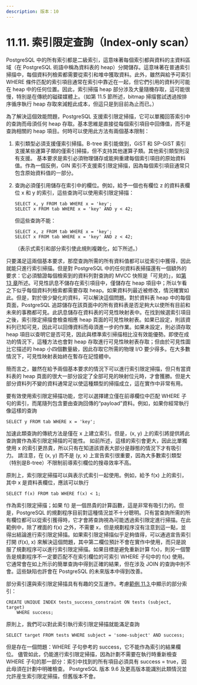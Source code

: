 ```yaml
---
description: 版本：10
---
```


# 11.11. 索引限定查詢（Index-only scan）

PostgreSQL 中的所有索引都是二級索引，這意味著每個索引都與資料的主資料區域（在 PostgreSQL 術語中稱為資料表的 heap）分開儲存。這意味著在普通索引掃描中，每個資料列檢索都需要從索引和堆中獲取資料。此外，雖然與給予可索引 WHERE 條件匹配的索引項目通常在索引中靠近在一起，但它們引用的資料列可能在 heap 中的任何位置。因此，索引掃描 heap 部分涉及大量隨機存取，這可能很慢，特別是在傳統的磁碟媒體上。（如第 11.5 節所述，bitmap 掃描嘗試透過按排序循序執行 heap 存取來減輕此成本，但這只是到目前為止而已。）

為了解決這個效能問題，PostgreSQL 支援索引限定掃描，它可以單獨回答索引中的查詢而毋須任何 heap 存取。基本思維是直接從每個索引項目中回傳值，而不是查詢相關的 heap 項目。何時可以使用此方法有兩個基本限制：

1. 索引類型必須支援僅索引掃描。B-tree 索引能做到，GiST 和 SP-GiST 索引支援某些運算子類的僅索引掃描，但不支持其他運算子類。其他索引類型則沒有支援。 基本要求是索引必須物理儲存或能夠重建每個索引項目的原始資料值。作為一個反例，GIN 索引不支援索引限定掃描，因為每個索引項目通常只包含原始資料值的一部分。
2. 查詢必須僅引用儲存在索引中的欄位。例如，給予一個也有欄位 z 的資料表欄位 x 和 y 的索引，這些查詢可以使用索引限定掃描：

   ```text
   SELECT x, y FROM tab WHERE x = 'key';
   SELECT x FROM tab WHERE x = 'key' AND y < 42;
   ```

   但這些查詢不能：

   ```text
   SELECT x, z FROM tab WHERE x = 'key';
   SELECT x FROM tab WHERE x = 'key' AND z < 42;
   ```

   （表示式索引和部分索引使此規則複雜化，如下所述。）

只要滿足這兩個基本要求，那麼查詢所需的所有資料值都可以從索引中獲得，因此就能只進行索引掃描。但是對 PostgreSQL 中的任何資料表掃描還有一個額外的要求：它必須驗證每個檢索到的資料列對查詢的 MVCC 快照是「可見的」，如[第 13 章](../concurrency-control/)所述。可見性訊息不儲存在索引項目中，僅儲存在 heap 項目中；所以乍看之下似乎每個資料列檢索都需要存取 heap。如果資料列最近被修改，情況確實如此。但是，對於很少變化的資料，可以解決這個問題。對於資料表 heap 中的每個頁面，PostgreSQL 追踪儲存在該頁面中的所有資料表是否足夠大以使所有目前和未來的事務都可見。此訊息儲存在資料表的可見性映射表中。在找到候選索引項目之後，索引限定掃描會檢查相應 heap 頁面的可見性映射表。如果已設定，則該資料列已知可見，因此可以回傳資料而毋須進一步的作業。如果未設定，則必須存取 heap 項目以查明它是否可見，因此與標準索引掃描相比沒有效能優勢。即使在成功的情況下，這種方法也會對 heap 存取進行可見性映射表存取；但由於可見性圖比它描述的 heap 小四個數量級，因此存取它所需的物理 I/O 要少得多。在大多數情況下，可見性映射表始終在暫存在記憶體中。

簡而言之，雖然在給予兩個基本要求的情況下可以進行索引限定掃描，但只有當資料表的 heap 頁面的很大一部分設定了全部可見的映射位元時，才會獲勝。但是大部分資料列不變的資料通常足以使這種類型的掃描成立，這在實作中非常有用。

要有效使用索引限定掃描功能，您可以選擇建立僅在前導欄位中匹配 WHERE 子句的索引，而尾隨列包含要由查詢回傳的“payload”資料。例如，如果你經常執行像這樣的查詢

```text
SELECT y FROM tab WHERE x = 'key';
```

加速此類查詢的傳統方法是僅在 x 上建立索引。但是，\(x, y\) 上的索引將提供將此查詢實作為索引限定掃描的可能性。 如前所述，這樣的索引會更大，因此比單獨使用 x 的索引更昂貴，所以只有在知道該資表大部分是靜態的情況下才有吸引力。 請注意，在 \(x, y\) 而不是 \(y, x\) 上宣告索引很重要，因為大多數索引類型（特別是B-tree）不限制前導索引欄位的搜尋效率不高。

原則上，索引限定掃描可以與表示式索引一起使用。例如，給予 f\(x\) 上的索引，其中 x 是資料表欄位，應該可以執行

```text
SELECT f(x) FROM tab WHERE f(x) < 1;
```

作為索引限定掃描；如果 f\(\) 是一個昂貴的計算函數，這是非常有吸引力的。但是，PostgreSQL 的規劃程序目前對這種情況並不十分聰明。只有當查詢所需的所有欄位都可以從索引獲得時，它才會將查詢視為可能透過索引限定進行掃描。在此範例中，除了裡面的 f\(x\) 之外，不需要 x，但是規劃程序沒有注意到這一點，並得出結論進行索引限定掃描。如果索引限定掃描似乎足夠值得，可以通過宣告索引打開 \(f\(x\), x\) 來解決這個問題，其中第二欄位預計不會在實作中使用，而只是說服了規劃程序可以進行索引限定掃描。如果目標是避免重新計算 f\(x\)，則另一個警告是規劃程序不一定要匹配不在索引欄位的可索引 WHERE 子句中的 f\(x\) 使用。它通常會在如上所示的簡單查詢中得到正確的結果，但在涉及 JOIN 的查詢中則不會。這些缺陷也許會在 PostgreSQL 的未來版本中得到改善。

部分索引還與索引限定掃描具有有趣的交互運作。考慮[範例 11.3 ](partial-indexes.md)中顯示的部分索引：

```text
CREATE UNIQUE INDEX tests_success_constraint ON tests (subject, target)
    WHERE success;
```

原則上，我們可以對此索引執行索引限定掃描就能滿足查詢

```text
SELECT target FROM tests WHERE subject = 'some-subject' AND success;
```

但是存在一個問題：WHERE 子句參考的 success，它不能作為索引的結果欄位。 儘管如此，仍能進行索引限定掃描，因為計劃不需要在執行時重新檢查 WHERE 子句的那一部分：索引中找到的所有項目必須具有 success = true，因此毋須在計劃中明確檢查。 PostgreSQL 版本 9.6 及更高版本能識別此類情況並允許産生索引限定掃描，但舊版本不會。

